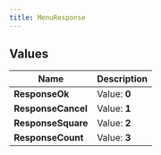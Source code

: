 ```yaml
---
title: MenuResponse
---
```


## Values

| Name | Description |
| ---- | ----------- |
| **ResponseOk** | Value: **0** |
| **ResponseCancel** | Value: **1** |
| **ResponseSquare** | Value: **2** |
| **ResponseCount** | Value: **3** |

